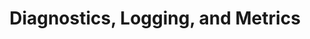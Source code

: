 ---
title: Diagnostics, Logging, and Metrics
description: Diagnostics, logging, and metrics in your Armory Enterprise environment.
---